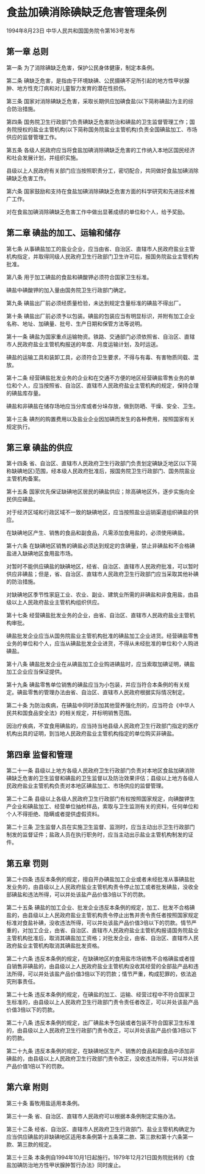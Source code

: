 # 食盐加碘消除碘缺乏危害管理条例

1994年8月23日 中华人民共和国国务院令第163号发布　

<!-- INFO END -->

## 第一章 总则

第一条 为了消除碘缺乏危害，保护公民身体健康，制定本条例。

第二条 碘缺乏危害，是指由于环境缺碘、公民摄碘不足所引起的地方性甲状腺肿、地方性克汀病和对儿童智力发育的潜在性损伤。

第三条 国家对消除碘缺乏危害，采取长期供应加碘食盐(以下简称碘盐)为主的综合防治措施。

第四条 国务院卫生行政部门负责碘缺乏危害防治和碘盐的卫生监督管理工作；国务院授权的盐业主管机构(以下简称国务院盐业主管机构)负责全国碘盐加工、市场供应的监督管理工作。

第五条 各级人民政府应当将食盐加碘消除碘缺乏危害的工作纳入本地区国民经济和社会发展计划，并组织实施。

县级以上人民政府有关部门应当按照职责分工，密切配合，共同做好食盐加碘消除碘缺乏危害工作。

第六条 国家鼓励和支持在食盐加碘消除碘缺乏危害方面的科学研究和先进技术推广工作。

对在食盐加碘消除碘缺乏危害工作中做出显著成绩的单位和个人，给予奖励。

## 第二章 碘盐的加工、运输和储存

第七条 从事碘盐加工的盐业企业，应当由省、自治区、直辖市人民政府盐业主管机构指定，并取得同级人民政府卫生行政部门卫生许可后，报国务院盐业主管机构批准。

第八条 用于加工碘盐的食盐和碘酸钾必须符合国家卫生标准。

碘盐中碘酸钾的加入量由国务院卫生行政部门确定。

第九条 碘盐出厂前必须经质量检验，未达到规定含量标准的碘盐不得出厂。

第十条 碘盐出厂前必须予以包装。碘盐的包装应当有明显标识，并附有加工企业名称、地址、加碘量、批号、生产日期和保管方法等说明。

第十一条 碘盐为国家重点运输物资。铁路、交通部门必须依照省、自治区、直辖市人民政府盐业主管机构报送的年度、月度运输计划，及时运送。

碘盐的运输工具和装卸工具，必须符合卫生要求，不得与有毒、有害物质同载、混放。

第十二条 经营碘盐批发业务的企业和在交通不方便的地区经营碘盐零售业务的单位和个人，应当按照省、自治区、直辖市人民政府盐业主管机构的规定，保持合理的碘盐库存量。

碘盐和非碘盐在储存场地应当分库或者分垛存放，做到防晒、干燥、安全、卫生。

第十三条 碘剂的购置费用以及盐业企业因加碘而发生的各种费用，按照国家有关规定执行。

## 第三章 碘盐的供应

第十四条 省、自治区、直辖市人民政府卫生行政部门负责划定碘缺乏地区(以下简称缺碘地区)范围，经本级人民政府批准后，报国务院卫生行政部门、国务院盐业主管机构备案。

第十五条 国家优先保证缺碘地区居民的碘盐供应；除高碘地区外，逐步实施向全民供应碘盐。

对于经济区域和行政区域不一致的缺碘地区，应当按照盐业运销渠道组织碘盐的供应。

在缺碘地区产生、销售的食品和副食品，凡需添加食用盐的，必须使用碘盐。

第十六条 在缺碘地区销售的碘盐必须达到规定的含碘量，禁止非碘盐和不合格碘盐进入缺碘地区食用盐市场。

对暂时不能供应碘盐的缺碘地区，经省、自治区、直辖市人民政府批准，可以暂时供应非碘盐；但是，省、自治区、直辖市人民政府卫生行政部门应当采取其他补碘的防治措施。

对缺碘地区季节性家庭工业、农业、副业、建筑业所需的非碘盐和非食用盐，由县级以上人民政府盐业主管机构组织供应。

第十七条 经营碘盐批发业务的企业，由省、自治区、直辖市人民政府盐业主管机构审批。

碘盐批发企业应当从国务院盐业主管机构批准的碘盐加工企业进货。经营碘盐零售业务的单位和个人，应当从碘盐批发企业进货，不得从未经批准的单位和个人购进碘盐。

第十八条 碘盐批发企业在从碘盐加工企业购进碘盐时，应当索取加碘证明，碘盐加工企业应当保证提供。

第十九条 碘盐零售单位销售的碘盐应当为小包装，并应当符合本条例的有关规定。碘盐零售的管理办法由省、自治区、直辖市人民政府根据实际情况制定。

第二十条 为防治疾病，在碘盐中同时添加其他营养强化剂的，应当符合《中华人民共和国食品安全法》的相关规定，并标明销售范围。

因治疗疾病，不宜食用碘盐的，应当持当地县级人民政府卫生行政部门指定的医疗机构出具的证明，到当地人民政府盐业主管机构指定的单位购买非碘盐。

## 第四章 监督和管理

第二十一条 县级以上地方各级人民政府卫生行政部门负责对本地区食盐加碘消除碘缺乏危害的卫生监督和碘盐的卫生监督以及防治效果评估；县级以上地方各级人民政府盐业主管机构负责对本地区碘盐加工、市场供应的监督管理。

第二十二条 县级以上各级人民政府卫生行政部门有权按照国家规定，向碘酸钾生产企业和碘盐加工、经营单位抽检样品，索取与卫生监测有关的资料，任何单位和个人不得拒绝、隐瞒或者提供虚假资料。

第二十三条 卫生监督人员在实施卫生监督、监测时，应当主动出示卫生行政部门制发的监督证件；盐政人员在执行职务时，应当主动出示盐业主管机构制发的证件。

## 第五章 罚则

第二十四条 违反本条例的规定，擅自开办碘盐加工企业或者未经批准从事碘盐批发业务的，由县级以上人民政府盐业主管机构责令停止加工或者批发碘盐，没收全部碘盐和违法所得，可以并处该盐产品价值3倍以下的罚款。

第二十五条 碘盐的加工企业、批发企业违反本条例的规定，加工、批发不合格碘盐的，由县级以上人民政府盐业主管机构责令停止出售并责令责任者按照国家规定标准对食盐补碘，没收违法所得，可以并处该盐产品价值3倍以下的罚款。情节严重的，对加工企业，由省、自治区、直辖市人民政府盐业主管机构报请国务院盐业主管机构批准后，取消其碘盐加工资格；对批发企业，由省、自治区、直辖市人民政府盐业主管机构取消其碘盐批发资格。

第二十六条 违反本条例的规定，在缺碘地区的食用盐市场销售不合格碘盐或者擅自销售非碘盐的，由县级以上人民政府盐业主管机构没收其经营的全部盐产品和违法所得，可以并处该盐产品价值3倍以下的罚款；情节严重，构成犯罪的，依法追究刑事责任。

第二十七条 违反本条例的规定，在碘盐的加工、运输、经营过程中不符合国家卫生标准的，由县级以上人民政府卫生行政部门责令责任者改正，可以并处该盐产品价值3倍以下的罚款。

第二十八条 违反本条例的规定，出厂碘盐未予包装或者包装不符合国家卫生标准的，由县级以上人民政府卫生行政部门责令改正，可以并处该盐产品价值3倍以下的罚款。

第二十九条 违反本条例的规定，在缺碘地区生产、销售的食品和副食品中添加非碘盐的，由县级以上人民政府卫生行政部门责令改正，没收违法所得，可以并处该产品价值1倍以下的罚款。

## 第六章 附则

第三十条 畜牧用盐适用本条例。

第三十一条 省、自治区、直辖市人民政府可以根据本条例制定实施办法。

第三十二条 经省、自治区、直辖市人民政府卫生行政部门、盐业主管机构确定为应当供应碘盐的非缺碘地区适用本条例第十五条第二款、第三款和第十六条第一款、第三款的规定。

第三十三条 本条例自1994年10月1日起施行。1979年12月21日国务院批转的《食盐加碘防治地方性甲状腺肿暂行办法》同时废止。